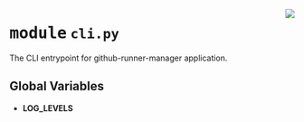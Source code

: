 <!-- markdownlint-disable -->

<a href="../../github-runner-manager/src/cli.py#L0"><img align="right" style="float:right;" src="https://img.shields.io/badge/-source-cccccc?style=flat-square"></a>

# <kbd>module</kbd> `cli.py`
The CLI entrypoint for github-runner-manager application. 

**Global Variables**
---------------
- **LOG_LEVELS**


